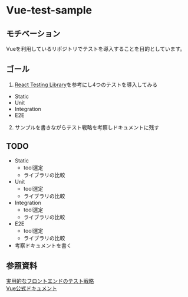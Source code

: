 # Vue-test-sample
## モチベーション
Vueを利用しているリポジトリでテストを導入することを目的としています。

## ゴール
1. [React Testing Library](https://testing-library.com/docs/react-testing-library/intro/)を参考にし4つのテストを導入してみる
- Static 
- Unit
- Integration
- E2E

2. サンプルを書きながらテスト戦略を考察しドキュメントに残す

## TODO
- Static
  - tool選定
  - ライブラリの比較
- Unit
  - tool選定
  - ライブラリの比較
- Integration
  - tool選定
  - ライブラリの比較
- E2E
  - tool選定
  - ライブラリの比較
- 考察ドキュメントを書く

## 参照資料
[実用的なフロントエンドのテスト戦略](https://meetup-jp.toast.com/1550)<br/>
[Vue公式ドキュメント](https://ja.vuejs.org/guide/scaling-up/testing.html)
